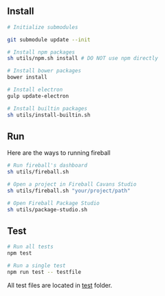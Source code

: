 ## Install

```bash
# Initialize submodules

git submodule update --init

# Install npm packages
sh utils/npm.sh install # DO NOT use npm directly

# Install bower packages
bower install

# Install electron
gulp update-electron

# Install builtin packages
sh utils/install-builtin.sh
```

## Run

Here are the ways to running fireball

```bash
# Run fireball's dashboard
sh utils/fireball.sh

# Open a project in Fireball Cavans Studio
sh utils/fireball.sh "your/project/path"

# Open Fireball Package Studio
sh utils/package-studio.sh
```

## Test

```bash
# Run all tests
npm test

# Run a single test
npm run test -- testfile
```

All test files are located in [test](/test/) folder.
